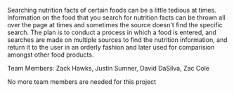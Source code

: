 Searching nutrition facts of certain foods can be a little tedious at times. Information on the food that you search for nutrition facts can be thrown all over the page at times and sometimes the source doesn't find the specific search. The plan is to conduct a process in which a food is entered, and searches are made on multiple sources to find the nutrition information, and return it to the user in an orderly fashion and later used for comparision amongst other food products. 


Team Members: Zack Hawks, Justin Sumner, David DaSilva, Zac Cole

No more team members are needed for this project
